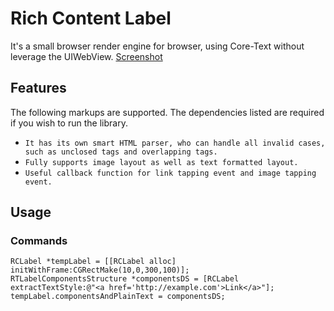 Rich Content Label
=============

It's a small browser render engine for browser, using Core-Text without leverage the UIWebView. 
[Screenshot](https://github.com/cyndibaby905/RichContentLabel/blob/master/RichContentLabel.png)

Features
-------

The following markups are supported.  The dependencies listed are required if
you wish to run the library.

* `It has its own smart HTML parser, who can handle all invalid cases, such as unclosed tags and overlapping tags.`
* `Fully supports image layout as well as text formatted layout.`
* `Useful callback function for link tapping event and image tapping event.`


Usage
------------


### Commands

    RCLabel *tempLabel = [[RCLabel alloc] initWithFrame:CGRectMake(10,0,300,100)];
    RTLabelComponentsStructure *componentsDS = [RCLabel extractTextStyle:@"<a href='http://example.com'>Link</a>"];
    tempLabel.componentsAndPlainText = componentsDS;


